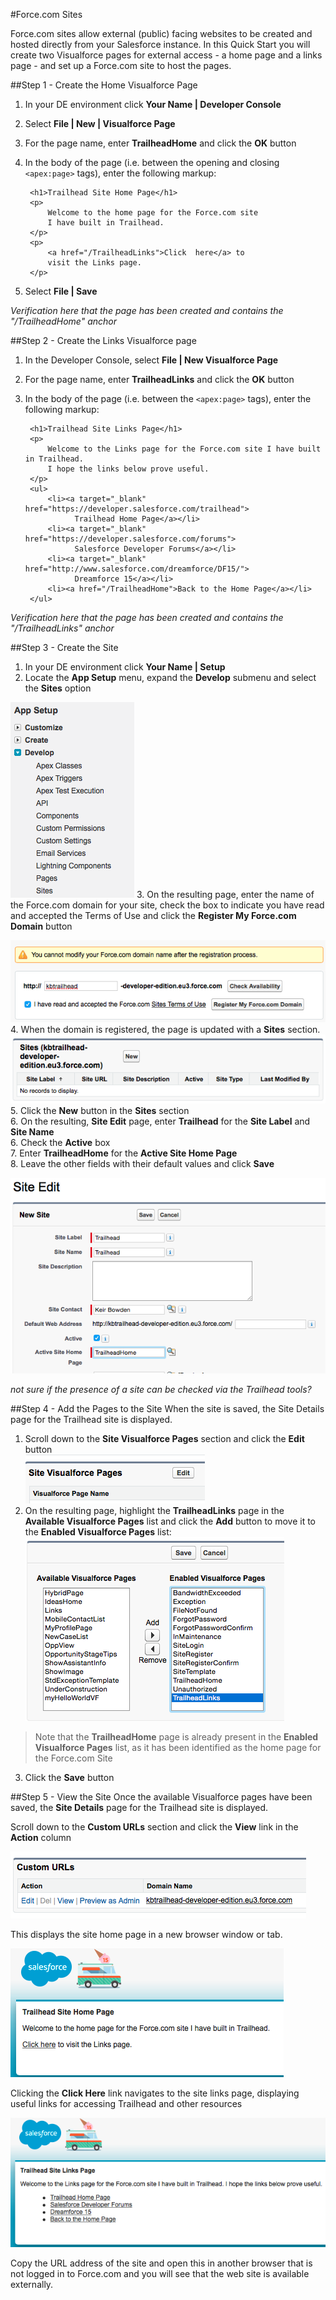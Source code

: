 #Force.com Sites

Force.com sites allow external (public) facing websites to be created and hosted directly from your Salesforce instance. In this Quick Start you will create two Visualforce pages for external access - a home page and a links page - and set up a Force.com site to host the pages.

##Step 1 - Create the Home Visualforce Page
1. In your DE environment click **Your Name | Developer Console**
2. Select **File | New | Visualforce Page**
3. For the page name, enter **TrailheadHome** and click the **OK** button
4. In the body of the page (i.e. between the opening and closing `<apex:page>` tags), enter the following markup:
 
        <h1>Trailhead Site Home Page</h1>
        <p>
            Welcome to the home page for the Force.com site 
            I have built in Trailhead.
        </p>
        <p>
            <a href="/TrailheadLinks">Click  here</a> to 
            visit the Links page.
        </p>
        
5. Select **File | Save**

_Verification here that the page has been created and contains the "/TrailheadHome" anchor_

##Step 2 - Create the Links Visualforce page
1. In the Developer Console, select **File | New Visualforce Page**
2. For the page name, enter **TrailheadLinks** and click the **OK** button
3. In the body of the page (i.e. between the `<apex:page>` tags), enter the following markup:

        <h1>Trailhead Site Links Page</h1>
        <p>
            Welcome to the Links page for the Force.com site I have built in Trailhead. 
            I hope the links below prove useful.
        </p>
        <ul>
            <li><a target="_blank" href="https://developer.salesforce.com/trailhead">
                  Trailhead Home Page</a></li>
            <li><a target="_blank" href="https://developer.salesforce.com/forums">
                  Salesforce Developer Forums</a></li>
            <li><a target="_blank" href="http://www.salesforce.com/dreamforce/DF15/">
                  Dreamforce 15</a></li>
            <li><a href="/TrailheadHome">Back to the Home Page</a></li>
        </ul>


_Verification here that the page has been created and contains the "/TrailheadLinks" anchor_

##Step 3 - Create the Site
1. In your DE environment click **Your Name | Setup**
2. Locate the **App Setup** menu, expand the **Develop** submenu and select the **Sites** option

![](images/sites_menu.png)
3. On the resulting page, enter the name of the Force.com domain for your site, check the box to indicate you have read and accepted the Terms of Use and click the **Register My Force.com Domain** button

![](images/site_domain.png)
4. When the domain is registered, the page is updated with a **Sites** section. 
![](images/sites_new.png)  
5. Click the **New** button in the **Sites** section  
6. On the resulting, **Site Edit** page, enter **Trailhead** for the **Site Label** and **Site Name**  
6. Check the **Active** box  
7. Enter **TrailheadHome** for the **Active Site Home Page**  
8. Leave the other fields with their default values and click **Save**  

![](images/sites_config.png)

_not sure if the presence of a site can be checked via the Trailhead tools?_

##Step 4 - Add the Pages to the Site
When the site is saved, the Site Details page for the Trailhead site is displayed.

1. Scroll down to the **Site Visualforce Pages** section and click the **Edit** button  
![](images/site_pages.png)
2. On the resulting page, highlight the **TrailheadLinks** page in the **Available Visualforce Pages** list and click the **Add** button to move it to the **Enabled Visualforce Pages** list:
![](images/site_add_vf.png)
> Note that the **TrailheadHome** page is already present in the **Enabled Visualforce Pages** list, as it has been identified as the home page for the Force.com Site  
3. Click the **Save** button 

##Step 5 - View the Site
Once the available Visualforce pages have been saved, the **Site Details** page for the Trailhead site is displayed.

Scroll down to the **Custom URLs** section and click the **View** link in the **Action** column

![](images/site_urls.png)

This displays the site home page in a new browser window or tab.

![](images/site_home.png)

Clicking the **Click Here** link navigates to the site links page, displaying useful links for accessing Trailhead and other resources

![](images/site_links.png)

Copy the URL address of the site and open this in another browser that is not logged in to Force.com and you will see that the web site is available externally.